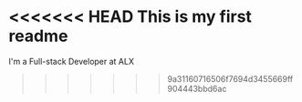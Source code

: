 <<<<<<< HEAD
This is my first readme
=======
I'm a Full-stack Developer at ALX
>>>>>>> 9a31160716506f7694d3455669ff904443bbd6ac
